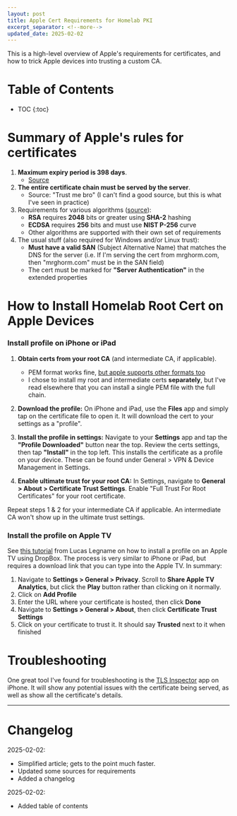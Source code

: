 ```yaml
---
layout: post
title: Apple Cert Requirements for Homelab PKI
excerpt_separator: <!--more-->
updated_date: 2025-02-02
---
```


This is a high-level overview of Apple's requirements for certificates, and how to trick Apple devices into trusting a custom CA.

<!--more-->

# Table of Contents

* TOC
{:toc}

# Summary of Apple's rules for certificates

1.  **Maximum expiry period is 398 days**. 
    - [Source](https://support.apple.com/en-us/102028#:~:text=398%20days%20is%20measured%20with,maximum%20validity%20of%20397%20days.)
2.  **The entire certificate chain must be served by the server**.  
    - Source:  "Trust me bro" (I can't find a good source, but this is what I've seen in practice)
3.  Requirements for various algorithms ([source](https://www.apple.com/certificateauthority/ca_program.html)):
    - **RSA** requires **2048** bits or greater using **SHA-2** hashing
    - **ECDSA** requires **256** bits and must use **NIST P-256** curve
    - Other algorithms are supported with their own set of requirements
4.  The usual stuff (also required for Windows and/or Linux trust):
    - **Must have a valid SAN** (Subject Alternative Name) that matches the DNS for the server (i.e. If I'm serving the cert from mrghorm.com, then "mrghorm.com" must be in the SAN field)
    - The cert must be marked for **"Server Authentication"** in the extended properties


# How to Install Homelab Root Cert on Apple Devices

### Install profile on iPhone or iPad

1. **Obtain certs from your root CA** (and intermediate CA, if applicable).
   - PEM format works fine, [but apple supports other formats too](https://support.apple.com/guide/deployment/intro-to-certificate-management-depb5eff8914/web)
   - I chose to install my root and intermediate certs **separately**, but I've read elsewhere that you can install a single PEM file with the full chain.

2. **Download the profile:** On iPhone and iPad, use the **Files** app and simply tap on the certificate file to open it.  It will download the cert to your settings as a "profile".

3. **Install the profile in settings:** Navigate to your **Settings** app and tap the **"Profile Downloaded"** button near the top.  Review the certs settings, then tap **"Install"** in the top left.  This installs the certificate as a profile on your device.  These can be found under General > VPN & Device Management in Settings.

4. **Enable ultimate trust for your root CA:**  In Settings, navigate to **General > About > Certificate Trust Settings**.  Enable "Full Trust For Root Certificates" for your root certificate.

Repeat steps 1 & 2 for your intermediate CA if applicable.  An intermediate CA won't show up in the ultimate trust settings.


### Install the profile on Apple TV

See [this tutorial](https://lucaslegname.github.io/mitmproxy/2020/04/10/certificate-tvos.html) from Lucas Legname on how to install a profile on an Apple TV using DropBox.  The process is very similar to iPhone or iPad, but requires a download link that you can type into the Apple TV.  In summary:


1. Navigate to **Settings > General > Privacy**.  Scroll to **Share Apple TV Analytics**, but click the **Play** button rather than clicking on it normally.
2. Click on **Add Profile**
3. Enter the URL where your certificate is hosted, then click **Done**
4. Navigate to **Settings > General > About**, then click **Certificate Trust Settings**
5. Click on your certificate to trust it.  It should say **Trusted** next to it when finished


# Troubleshooting

One great tool I've found for troubleshooting is the [TLS Inspector](https://apps.apple.com/us/app/tls-inspector/id1100539810) app on iPhone.  It will show any potential issues with the certificate being served, as well as show all the certificate's details.

---

# Changelog

2025-02-02:  
- Simplified article; gets to the point much faster.
- Updated some sources for requirements
- Added a changelog

2025-02-02:
- Added table of contents